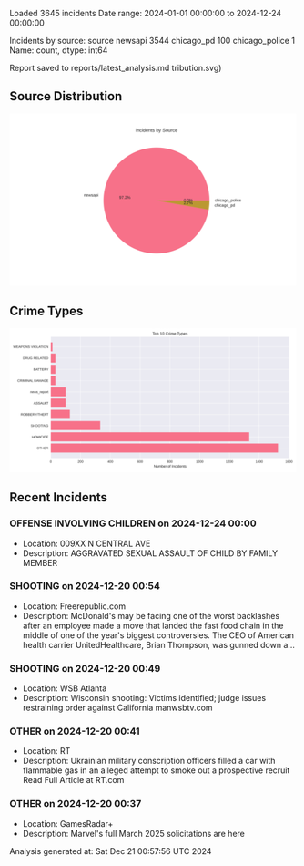 
Loaded 3645 incidents
Date range: 2024-01-01 00:00:00 to 2024-12-24 00:00:00

Incidents by source:
source
newsapi           3544
chicago_pd         100
chicago_police       1
Name: count, dtype: int64

Report saved to reports/latest_analysis.md
tribution.svg)

## Source Distribution
![Source Distribution](images/source_distribution.svg)

## Crime Types
![Crime Types](images/crime_types.svg)

## Recent Incidents

### OFFENSE INVOLVING CHILDREN on 2024-12-24 00:00
- Location: 009XX N CENTRAL AVE
- Description: AGGRAVATED SEXUAL ASSAULT OF CHILD BY FAMILY MEMBER


### SHOOTING on 2024-12-20 00:54
- Location: Freerepublic.com
- Description: McDonald's may be facing one of the worst backlashes after an employee made a move that landed the fast food chain in the middle of one of the year's biggest controversies. The CEO of American health carrier UnitedHealthcare, Brian Thompson, was gunned down a…


### SHOOTING on 2024-12-20 00:49
- Location: WSB Atlanta
- Description: Wisconsin shooting: Victims identified; judge issues restraining order against California manwsbtv.com


### OTHER on 2024-12-20 00:41
- Location: RT
- Description: Ukrainian military conscription officers filled a car with flammable gas in an alleged attempt to smoke out a prospective recruit Read Full Article at RT.com


### OTHER on 2024-12-20 00:37
- Location: GamesRadar+
- Description: Marvel's full March 2025 solicitations are here

Analysis generated at: Sat Dec 21 00:57:56 UTC 2024
